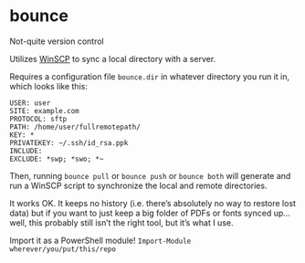 # bounce

Not-quite version control

Utilizes [WinSCP] to sync a local directory with a server.

Requires a configuration file `bounce.dir` in whatever directory you run it in,
which looks like this:

    USER: user
    SITE: example.com
    PROTOCOL: sftp
    PATH: /home/user/fullremotepath/
    KEY: *
    PRIVATEKEY: ~/.ssh/id_rsa.ppk
    INCLUDE:
    EXCLUDE: *swp; *swo; *~

Then, running `bounce pull` or `bounce push` or `bounce both` will generate and
run a WinSCP script to synchronize the local and remote directories.

It works OK. It keeps no history (i.e. there’s absolutely no way to restore lost
data) but if you want to just keep a big folder of PDFs or fonts synced up...
well, this probably still isn’t the right tool, but it’s what I use.

Import it as a PowerShell module! `Import-Module wherever/you/put/this/repo`

[WinSCP]: https://winscp.net/eng/download.php
